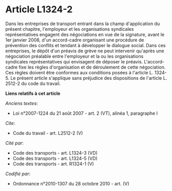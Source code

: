 # Article L1324-2

Dans les entreprises de transport entrant dans la champ d'application du présent chapitre, l'employeur et les organisations
syndicales représentatives engagent des négociations en vue de la signature, avant le 1er janvier 2008, d'un accord-cadre
organisant une procédure de prévention des conflits et tendant à développer le dialogue social. Dans ces entreprises, le
dépôt d'un préavis de grève ne peut intervenir qu'après une négociation préalable entre l'employeur et la ou les
organisations syndicales représentatives qui envisagent de déposer le préavis. L'accord-cadre fixe les règles d'organisation
et de déroulement de cette négociation. Ces règles doivent être conformes aux conditions posées à l'article L. 1324-5. Le
présent article s'applique sans préjudice des dispositions de l'article L. 2512-2 du code du travail.

**Liens relatifs à cet article**

_Anciens textes_:

  - Loi n°2007-1224 du 21 août 2007 - art. 2 (VT), alinéa 1, paragraphe I

_Cite_:

  - Code du travail - art. L2512-2 (V)

_Cité par_:

  - Code des transports - art. L1324-3 (VD)
  - Code des transports - art. L1324-5 (VD)
  - Code des transports - art. R1324-1 (V)

_Codifié par_:

  - Ordonnance n°2010-1307 du 28 octobre 2010 - art. (V)
